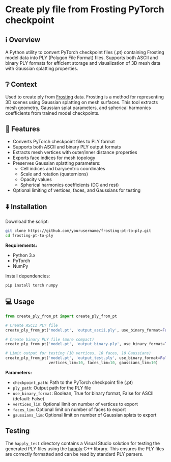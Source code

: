 # Create ply file from Frosting PyTorch checkpoint

## ℹ️ Overview

A Python utility to convert PyTorch checkpoint files (.pt) containing Frosting model data into PLY (Polygon File Format) files. Supports both ASCII and binary PLY formats for efficient storage and visualization of 3D mesh data with Gaussian splatting properties.

## ❔ Context
Used to create ply from [Frosting](https://github.com/Anttwo/Frosting) data. Frosting is a method for representing 3D scenes using Gaussian splatting on mesh surfaces. This tool extracts mesh geometry, Gaussian splat parameters, and spherical harmonics coefficients from trained model checkpoints.

## 🌟 Features

- Converts PyTorch checkpoint files to PLY format
- Supports both ASCII and binary PLY output formats
- Extracts mesh vertices with outer/inner distance properties
- Exports face indices for mesh topology
- Preserves Gaussian splatting parameters:
  - Cell indices and barycentric coordinates
  - Scale and rotation (quaternions)
  - Opacity values
  - Spherical harmonics coefficients (DC and rest)
- Optional limiting of vertices, faces, and Gaussians for testing

## ⬇️ Installation

Download the script:

```bash
git clone https://github.com/yourusername/frosting-pt-to-ply.git
cd frosting-pt-to-ply
```

**Requirements:**
- Python 3.x
- PyTorch
- NumPy

Install dependencies:
```bash
pip install torch numpy
```

## 💻 Usage

```python
from create_ply_from_pt import create_ply_from_pt

# Create ASCII PLY file
create_ply_from_pt('model.pt', 'output_ascii.ply', use_binary_format=False)

# Create binary PLY file (more compact)
create_ply_from_pt('model.pt', 'output_binary.ply', use_binary_format=True)

# Limit output for testing (10 vertices, 10 faces, 10 Gaussians)
create_ply_from_pt('model.pt', 'output_test.ply', use_binary_format=False,
                   vertices_lim=10, faces_lim=10, gaussians_lim=10)
```

**Parameters:**
- `checkpoint_path`: Path to the PyTorch checkpoint file (.pt)
- `ply_path`: Output path for the PLY file
- `use_binary_format`: Boolean, True for binary format, False for ASCII (default: False)
- `vertices_lim`: Optional limit on number of vertices to export
- `faces_lim`: Optional limit on number of faces to export
- `gaussians_lim`: Optional limit on number of Gaussian splats to export

## Testing

The `happly_test` directory contains a Visual Studio solution for testing the generated PLY files using the [happly](https://github.com/nmwsharp/happly) C++ library. This ensures the PLY files are correctly formatted and can be read by standard PLY parsers.
